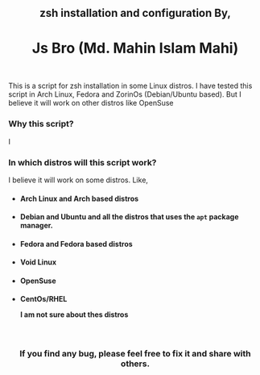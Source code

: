 <h2 align="center">zsh installation and configuration By,</h2>
<h1 align="center">Js Bro (Md. Mahin Islam Mahi)</h1>
</br>

<p>This is a script for zsh installation in some Linux distros. I have tested this script in Arch Linux, Fedora and ZorinOs (Debian/Ubuntu based). But I believe it will work on other distros like OpenSuse</p>

### Why this script?
<p>I </p>

### In which distros will this script work?
<p>I believe it will work on some distros. Like,</p>

- #### Arch Linux and Arch based distros
- #### Debian and Ubuntu and all the distros that uses the `apt` package manager.
- #### Fedora and Fedora based distros
- #### Void Linux
- #### OpenSuse
- #### CentOs/RHEL <p>I am not sure about thes distros</p>
</br>

<h3 align="center">If you find any bug, please feel free to fix it and share with others.</h3>